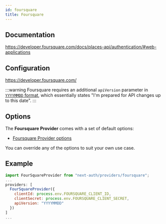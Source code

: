 ```yaml
---
id: foursquare
title: Foursquare
---
```


## Documentation

https://developer.foursquare.com/docs/places-api/authentication/#web-applications

## Configuration

https://developer.foursquare.com/

:::warning
Foursquare requires an additional `apiVersion` parameter in [`YYYYMMDD` format](https://developer.foursquare.com/docs/places-api/versioning/), which essentially states "I'm prepared for API changes up to this date".
:::

## Options

The **Foursquare Provider** comes with a set of default options:

- [Foursquare Provider options](https://github.com/nextauthjs/next-auth/blob/main/packages/next-auth/src/providers/foursquare.js)

You can override any of the options to suit your own use case.

## Example

```js
import FourSquareProvider from "next-auth/providers/foursquare";
...
providers: [
  FourSquareProvider({
    clientId: process.env.FOURSQUARE_CLIENT_ID,
    clientSecret: process.env.FOURSQUARE_CLIENT_SECRET,
    apiVersion: "YYYYMMDD"
  })
]
...
```
